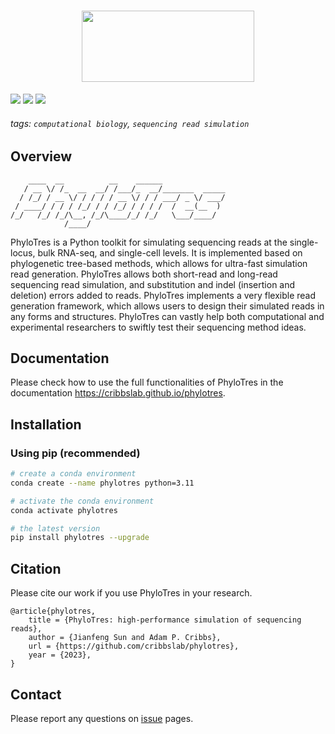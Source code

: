 <h1 align="center">
    <img src="https://github.com/cribbslab/phylotres-dev/blob/main/img/Tresor-logo.png?raw=true" width="276" height="114">
    <br>
</h1>

![](https://img.shields.io/pypi/v/phylotres?logo=PyPI)
![](https://img.shields.io/badge/last_released-Jul14._2023-green.svg)
![](https://img.shields.io/badge/phylotres-executable-519dd9.svg)


<!-- ![Build](https://github.com/2003100127/phylotres/actions/workflows/build.yml/badge.svg) -->

###### tags: `computational biology`, `sequencing read simulation`

## Overview

```angular2html
    ____  __          __    ______
   / __ \/ /_  __  __/ /___/_  __/_______  _____
  / /_/ / __ \/ / / / / __ \/ / / ___/ _ \/ ___/
 / ____/ / / / /_/ / / /_/ / / / /  /  __(__  )
/_/   /_/ /_/\__, /_/\____/_/ /_/   \___/____/
            /____/
```

PhyloTres is a Python toolkit for simulating sequencing reads at the single-locus, bulk RNA-seq, and single-cell levels. It is implemented based on phylogenetic tree-based methods, which allows for ultra-fast simulation read generation. PhyloTres allows both short-read and long-read sequencing read simulation, and substitution and indel (insertion and deletion) errors added to reads. PhyloTres implements a very flexible read generation framework, which allows users to design their simulated reads in any forms and structures. PhyloTres can vastly help both computational and experimental researchers to swiftly test their sequencing method ideas.

## Documentation

Please check how to use the full functionalities of PhyloTres in the documentation https://cribbslab.github.io/phylotres.

## Installation

### Using pip (recommended)

```sh
# create a conda environment
conda create --name phylotres python=3.11

# activate the conda environment
conda activate phylotres

# the latest version
pip install phylotres --upgrade
```

## Citation

Please cite our work if you use PhyloTres in your research.
```angular2html
@article{phylotres,
    title = {PhyloTres: high-performance simulation of sequencing reads},
    author = {Jianfeng Sun and Adam P. Cribbs},
    url = {https://github.com/cribbslab/phylotres},
    year = {2023},
}
```

## Contact

Please report any questions on [issue](https://github.com/2003100127/phylotres/issues) pages.
